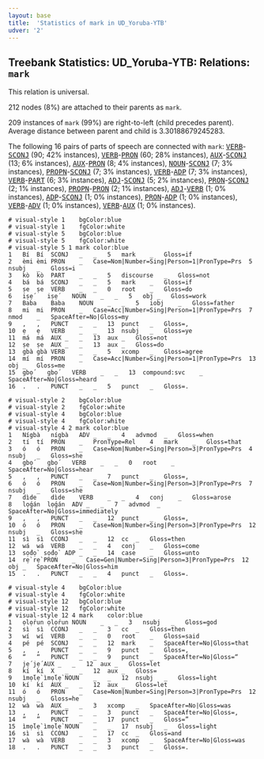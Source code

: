 ```yaml
---
layout: base
title:  'Statistics of mark in UD_Yoruba-YTB'
udver: '2'
---
```


## Treebank Statistics: UD_Yoruba-YTB: Relations: `mark`

This relation is universal.

212 nodes (8%) are attached to their parents as `mark`.

209 instances of `mark` (99%) are right-to-left (child precedes parent).
Average distance between parent and child is 3.30188679245283.

The following 16 pairs of parts of speech are connected with `mark`: <tt><a href="yo_ytb-pos-VERB.html">VERB</a></tt>-<tt><a href="yo_ytb-pos-SCONJ.html">SCONJ</a></tt> (90; 42% instances), <tt><a href="yo_ytb-pos-VERB.html">VERB</a></tt>-<tt><a href="yo_ytb-pos-PRON.html">PRON</a></tt> (60; 28% instances), <tt><a href="yo_ytb-pos-AUX.html">AUX</a></tt>-<tt><a href="yo_ytb-pos-SCONJ.html">SCONJ</a></tt> (13; 6% instances), <tt><a href="yo_ytb-pos-AUX.html">AUX</a></tt>-<tt><a href="yo_ytb-pos-PRON.html">PRON</a></tt> (8; 4% instances), <tt><a href="yo_ytb-pos-NOUN.html">NOUN</a></tt>-<tt><a href="yo_ytb-pos-SCONJ.html">SCONJ</a></tt> (7; 3% instances), <tt><a href="yo_ytb-pos-PROPN.html">PROPN</a></tt>-<tt><a href="yo_ytb-pos-SCONJ.html">SCONJ</a></tt> (7; 3% instances), <tt><a href="yo_ytb-pos-VERB.html">VERB</a></tt>-<tt><a href="yo_ytb-pos-ADP.html">ADP</a></tt> (7; 3% instances), <tt><a href="yo_ytb-pos-VERB.html">VERB</a></tt>-<tt><a href="yo_ytb-pos-PART.html">PART</a></tt> (6; 3% instances), <tt><a href="yo_ytb-pos-ADJ.html">ADJ</a></tt>-<tt><a href="yo_ytb-pos-SCONJ.html">SCONJ</a></tt> (5; 2% instances), <tt><a href="yo_ytb-pos-PRON.html">PRON</a></tt>-<tt><a href="yo_ytb-pos-SCONJ.html">SCONJ</a></tt> (2; 1% instances), <tt><a href="yo_ytb-pos-PROPN.html">PROPN</a></tt>-<tt><a href="yo_ytb-pos-PRON.html">PRON</a></tt> (2; 1% instances), <tt><a href="yo_ytb-pos-ADJ.html">ADJ</a></tt>-<tt><a href="yo_ytb-pos-VERB.html">VERB</a></tt> (1; 0% instances), <tt><a href="yo_ytb-pos-ADP.html">ADP</a></tt>-<tt><a href="yo_ytb-pos-SCONJ.html">SCONJ</a></tt> (1; 0% instances), <tt><a href="yo_ytb-pos-PRON.html">PRON</a></tt>-<tt><a href="yo_ytb-pos-ADP.html">ADP</a></tt> (1; 0% instances), <tt><a href="yo_ytb-pos-VERB.html">VERB</a></tt>-<tt><a href="yo_ytb-pos-ADV.html">ADV</a></tt> (1; 0% instances), <tt><a href="yo_ytb-pos-VERB.html">VERB</a></tt>-<tt><a href="yo_ytb-pos-AUX.html">AUX</a></tt> (1; 0% instances).


~~~ conllu
# visual-style 1	bgColor:blue
# visual-style 1	fgColor:white
# visual-style 5	bgColor:blue
# visual-style 5	fgColor:white
# visual-style 5 1 mark	color:blue
1	Bí	Bí	SCONJ	_	_	5	mark	_	Gloss=if
2	èmi	èmi	PRON	_	Case=Nom|Number=Sing|Person=1|PronType=Prs	5	nsubj	_	Gloss=i
3	kò	kò	PART	_	_	5	discourse	_	Gloss=not
4	bá	bá	SCONJ	_	_	5	mark	_	Gloss=if
5	ṣe	ṣe	VERB	_	_	0	root	_	Gloss=do
6	iṣẹ́	iṣẹ́	NOUN	_	_	5	obj	_	Gloss=work
7	Baba	Baba	NOUN	_	_	5	iobj	_	Gloss=father
8	mi	mi	PRON	_	Case=Acc|Number=Sing|Person=1|PronType=Prs	7	nmod	_	SpaceAfter=No|Gloss=my
9	,	,	PUNCT	_	_	13	punct	_	Gloss=,
10	ẹ	ẹ	VERB	_	_	13	nsubj	_	Gloss=ye
11	má	má	AUX	_	_	13	aux	_	Gloss=not
12	ṣe	ṣe	AUX	_	_	13	aux	_	Gloss=do
13	gbà	gbà	VERB	_	_	5	xcomp	_	Gloss=agree
14	mí	mí	PRON	_	Case=Acc|Number=Sing|Person=1|PronType=Prs	13	obj	_	Gloss=me
15	gbọ́	gbọ́	VERB	_	_	13	compound:svc	_	SpaceAfter=No|Gloss=heard
16	.	.	PUNCT	_	_	5	punct	_	Gloss=.

~~~


~~~ conllu
# visual-style 2	bgColor:blue
# visual-style 2	fgColor:white
# visual-style 4	bgColor:blue
# visual-style 4	fgColor:white
# visual-style 4 2 mark	color:blue
1	Nígbà	nígbà	ADV	_	_	4	advmod	_	Gloss=when
2	tí	tí	PRON	_	PronType=Rel	4	mark	_	Gloss=that
3	ó	ó	PRON	_	Case=Nom|Number=Sing|Person=3|PronType=Prs	4	nsubj	_	Gloss=she
4	gbọ́	gbọ́	VERB	_	_	0	root	_	SpaceAfter=No|Gloss=hear
5	,	,	PUNCT	_	_	7	punct	_	Gloss=,
6	ó	ó	PRON	_	Case=Nom|Number=Sing|Person=3|PronType=Prs	7	nsubj	_	Gloss=she
7	dìde	dìde	VERB	_	_	4	conj	_	Gloss=arose
8	lọ́gán	lọ́gán	ADV	_	_	7	advmod	_	SpaceAfter=No|Gloss=immediately
9	,	,	PUNCT	_	_	12	punct	_	Gloss=,
10	ó	ó	PRON	_	Case=Nom|Number=Sing|Person=3|PronType=Prs	12	nsubj	_	Gloss=she
11	sì	sì	CCONJ	_	_	12	cc	_	Gloss=then
12	wá	wá	VERB	_	_	4	conj	_	Gloss=come
13	sọ́dọ̀	sọ́dọ̀	ADP	_	_	14	case	_	Gloss=unto
14	rẹ̀	rẹ̀	PRON	_	Case=Gen|Number=Sing|Person=3|PronType=Prs	12	obj	_	SpaceAfter=No|Gloss=him
15	.	.	PUNCT	_	_	4	punct	_	Gloss=.

~~~


~~~ conllu
# visual-style 4	bgColor:blue
# visual-style 4	fgColor:white
# visual-style 12	bgColor:blue
# visual-style 12	fgColor:white
# visual-style 12 4 mark	color:blue
1	ọlọ́run	ọlọ́run	NOUN	_	_	3	nsubj	_	Gloss=god
2	sì	sì	CCONJ	_	_	3	cc	_	Gloss=then
3	wí	wí	VERB	_	_	0	root	_	Gloss=said
4	pé	pé	SCONJ	_	_	12	mark	_	SpaceAfter=No|Gloss=that
5	,	,	PUNCT	_	_	9	punct	_	Gloss=,
6	“	“	PUNCT	_	_	9	punct	_	SpaceAfter=No|Gloss=“
7	jẹ́	jẹ́	AUX	_	_	12	aux	_	Gloss=let
8	kí	kí	X	_	_	12	aux	_	Gloss=
9	ìmọ́lẹ̀	ìmọ́lẹ̀	NOUN	_	_	12	nsubj	_	Gloss=light
10	kí	kí	AUX	_	_	12	aux	_	Gloss=let
11	ó	ó	PRON	_	Case=Nom|Number=Sing|Person=3|PronType=Prs	12	nsubj	_	Gloss=he
12	wà	wà	AUX	_	_	3	xcomp	_	SpaceAfter=No|Gloss=was
13	,	,	PUNCT	_	_	3	punct	_	SpaceAfter=No|Gloss=,
14	”	”	PUNCT	_	_	17	punct	_	Gloss=”
15	ìmọ́lẹ̀	ìmọ́lẹ̀	NOUN	_	_	17	nsubj	_	Gloss=light
16	sì	sì	CCONJ	_	_	17	cc	_	Gloss=and
17	wà	wà	VERB	_	_	3	xcomp	_	SpaceAfter=No|Gloss=was
18	.	.	PUNCT	_	_	3	punct	_	Gloss=.

~~~


